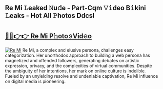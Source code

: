 ## Re Mi 𝙻eaked 𝙽u𝚍e - Part-Cqm 𝚅𝚒deo B𝚒kini 𝙻eaks - Hot All 𝙿hotos Ddcsl

# <h2><a href="http://ld4100.urlbe.top/?page=Re+Mi">🔗🔗👉👉 Re Mi P𝚑oto𝚜Vid𝚎o</a></h2>

[![Re Mi](https://i.imgur.com/eBuTRDB.gif)](http://ld4100.urlbe.top/?page=Re+Mi)
Re Mi, a complex and elusive persona, challenges easy categorization. Her unorthodox approach to building a web persona has magnetized and offended followers, generating debates on artistic expression, privacy, and the complexities of virtual communities. Despite the ambiguity of her intentions, her mark on online culture is indelible. Fueled by an unyielding resolve and undeniable captivation, Re Mi influence on digital media is pioneering.
